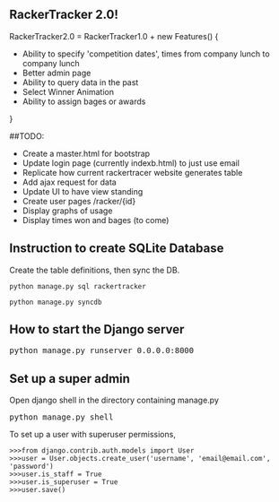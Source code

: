 ## RackerTracker 2.0!
RackerTracker2.0 = RackerTracker1.0 + new Features() {
* Ability to specify 'competition dates', times from company lunch to company lunch
* Better admin page
 * Ability to query data in the past
 * Select Winner Animation
 * Ability to assign bages or awards

}

##TODO:
* Create a master.html for bootstrap
* Update login page (currently indexb.html) to just use email
* Replicate how current rackertracer website generates table
 * Add ajax request for data
 * Update UI to have view standing
* Create user pages /racker/{id}
 * Display graphs of usage
 * Display times won and bages (to come)

## Instruction to create SQLite Database

Create the table definitions, then sync the DB.

<pre><code>python manage.py sql rackertracker

python manage.py syncdb</code></pre>

## How to start the Django server

<pre>python manage.py runserver 0.0.0.0:8000</pre>

## Set up a super admin

Open django shell in the directory containing manage.py

<pre>python manage.py shell</pre>

To set up a user with superuser permissions,

<pre><code>>>>from django.contrib.auth.models import User
>>>user = User.objects.create_user('username', 'email@email.com', 'password')
>>>user.is_staff = True
>>>user.is_superuser = True
>>>user.save()</code></pre>
     
